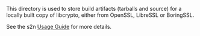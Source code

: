 This directory is used to store build artifacts (tarballs and source) for a locally
built copy of libcrypto, either from OpenSSL, LibreSSL or BoringSSL.

See the s2n [Usage Guide](https://github.com/aws/s2n-tls/blob/main/docs/USAGE-GUIDE.md) for more details.
